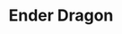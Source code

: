 ---
title: "Ender Dragon"
draft: false
category: "High Performance"
weight: 1

product:
  id: "ender-dragon"
  name: "Ender Dragon"
  price: "8.40"

  customFields:
    - name: "RAM"
      type: "readonly"
      value: "2 GiB"

    - name: "Storage"
      type: "readonly"
      value: "20 GiB"

    - name: "nodemodel"
      type: "readonly"
      value: "m1"

    - name: "database"
      type: "readonly"
      value: 1

    - name: "snapshots"
      type: "readonly"
      value: 10
      
    - name: "allocations"
      type: "readonly"
      value: 10
      
    - name: "servertype"
      options: "vanilla|paper|fabric|spongevanilla|forge"


  selectedPlan: "monthly-plan"

  availablePlans:
    - id: "monthly-plan"
      name: "Monthly Subscription"
      frequency: "monthly"
      interval: 1
      itemPrice: 8.40

---